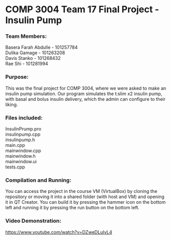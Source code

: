 # COMP 3004 Team 17 Final Project - Insulin Pump

### Team Members:

Basera Farah Abdulle - 101257784  
Dulika Gamage - 101263208  
Davis Stanko - 101268432  
Rae Shi - 101281994

### Purpose:

This was the final project for COMP 3004, where we were asked to make an insulin pump simulation. Our program simulates the t:slim x2 insulin pump, with basal and bolus insulin delivery, which the admin can configure to their liking.

### Files included:

InsulinPrump.pro  
insulinpump.cpp  
insulinpump.h  
main.cpp  
mainwindow.cpp  
mainwindow.h  
mainwindow.ui  
tests.cpp

### Compilation and Running:

You can access the project in the course VM (VirtualBox) by cloning the repository or moving it into a shared folder (with host and VM) and opening it in QT Creator. You can build it by pressing the hammer icon on the bottom left and running it by pressing the run button on the bottom left.

### Video Demonstration:

https://www.youtube.com/watch?v=DZweDLuIvL4
